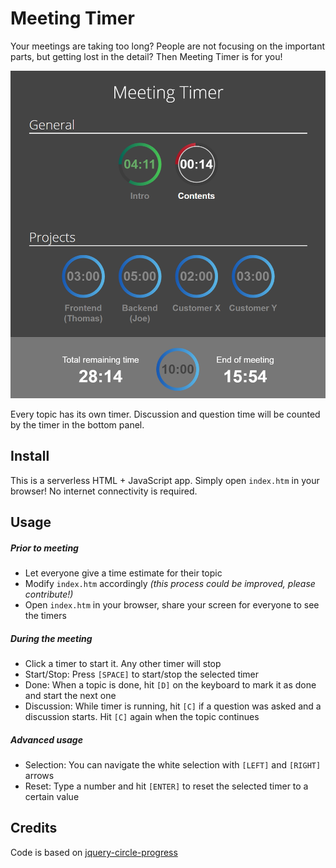 Meeting Timer
=============

Your meetings are taking too long? People are not focusing on the important parts, but getting lost in the detail?
Then Meeting Timer is for you!

![](./images/screenshot.png)

Every topic has its own timer. Discussion and question time will be counted by the timer in the bottom panel.

Install
-------

This is a serverless HTML + JavaScript app. Simply open `index.htm` in your browser!
No internet connectivity is required.

Usage
-----

##### Prior to meeting

* Let everyone give a time estimate for their topic
* Modify `index.htm` accordingly *(this process could be improved, please contribute!)*
* Open `index.htm` in your browser, share your screen for everyone to see the timers

##### During the meeting

* Click a timer to start it. Any other timer will stop
* Start/Stop: Press `[SPACE]` to start/stop the selected timer
* Done: When a topic is done, hit `[D]` on the keyboard to mark it as done and start the next one
* Discussion: While timer is running, hit `[C]` if a question was asked and a discussion starts. Hit `[C]` again when the topic continues

##### Advanced usage

* Selection: You can navigate the white selection with `[LEFT]` and `[RIGHT]` arrows
* Reset: Type a number and hit `[ENTER]` to reset the selected timer to a certain value

Credits
-------

Code is based on [jquery-circle-progress](http://kottenator.github.io/jquery-circle-progress/)
